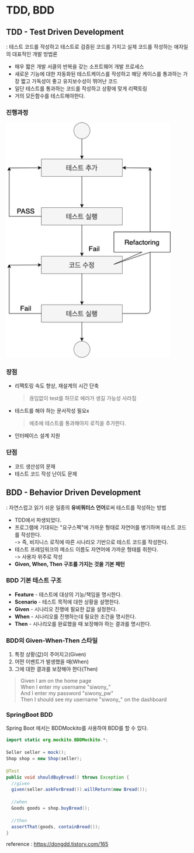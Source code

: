 # TDD, BDD
## TDD - Test Driven Development
: 테스트 코드를 작성하고 테스트로 검증된 코드를 가지고 실제 코드를 작성하는 애자일의 대표적인 개발 방법론
- 매우 짧은 개발 서클의 반복을 갖는 소프트웨어 개발 프로세스
- 새로운 기능에 대한 자동화된 테스트케이스를 작성하고 해당 케이스를 통과하는 가장 짧고 가독성이 좋고 유지보수성이 뛰어난 코드
- 일단 테스트를 통과하는 코드를 작성하고 상황에 맞게 리팩토링
- 거의 모든함수를 테스트해야한다.

### 진행과정
<img src="./img/how-to-tdd.png"  width=450px>

### 장점
- 리팩토링 속도 향상, 재설계의 시간 단축  
  >끊임없이 test를 하므로 에러가 생길 가능성 사라짐
- 테스트를 해야 하는 문서작성 필요x
  >에초에 테스트를 통과해야지 로직을 추가한다.
- 인터페이스 설계 지원

### 단점
- 코드 생산성의 문재
- 테스트 코드 작성 난이도 문제

## BDD - Behavior Driven Development
: 자연스럽고 읽기 쉬운 일종의 **유비쿼터스 언어**로써 테스트를 작성하는 방법
- TDD에서 파생되었다.
- 프로그램에 기대되는 "요구스펙"에 가까운 형태로 자연어를 병기하며 테스트 코드를 작성한다.  
    -> 즉, 비지니스 로직에 따른 시나리오 기반으로 테스트 코드를 작성한다.
- 테스트 프레임워크의 메소드 이름도 자연어에 가까운 형태를 취한다.  
  -> 사용자 위주로 작성
- **Given, When, Then 구조를 가지는 것을 기본 패턴**

### BDD 기본 테스트 구조
- **Feature** - 테스트에 대상의 기능/책임을 명시한다.
- **Scenario** - 테스트 목적에 대한 상황을 설명한다.
- **Given** - 시나리오 진행에 필요한 값을 설정한다.
- **When** - 시나리오를 진행하는데 필요한 조건을 명시한다.
- **Then** - 시나리오를 완료했을 때 보장해야 하는 결과를 명시한다.

### BDD의 Given-When-Then 스타일
1. 특정 상황(값)이 주어지고(Given)
2. 어떤 이벤트가 발생했을 때(When)
3. 그에 대한 결과를 보장해야 한다(Then)
> Given I am on the home page  
> When I enter my username "siwony_"  
> And I enter my password "siwony_pw"  
> Then I should see my username "siwony_" on the dashboard


### SpringBoot BDD
Spring Boot 에서는 BDDMockito를 사용하여 BDD를 할 수 있다.
```java
import static org.mockito.BDDMockito.*;

Seller seller = mock();
Shop shop = new Shop(seller);

@Test
public void shouldBuyBread() throws Exception {
  //given  
  given(seller.askForBread()).willReturn(new Bread());

  //when
  Goods goods = shop.buyBread();

  //then
  assertThat(goods, containBread());
}

```
reference : https://dongdd.tistory.com/165